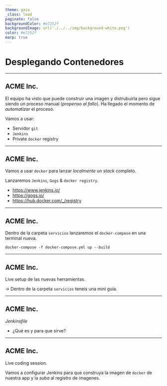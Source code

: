 ```yaml
---
theme: gaia
_class: lead
paginate: false
backgroundColor: #e7252f
backgroundImage: url('./../../img/background-white.png')
color: #e7252f
marp: true
---
```

<!-- _backgroundImage: url('./../img/background-red.png') -->
<!-- _color: white -->

# Desplegando Contenedores

---
## ACME Inc.

El equipo ha visto que puede construir una imagen y distrubuirla pero sigue siendo un proceso manual (_propenso al fallo_). Ha llegado el momento de _automatizar_ el proceso.

Vamos a usar:

- Servidor `git`
- `Jenkins`
- Private `docker` registry

---
## ACME Inc.

Vamos a usar `docker` para lanzar _localmente_ un _stack_ completo.

Lanzaremos `Jenkins`, `Gogs` & `docker registry`.

- https://www.jenkins.io/
- https://gogs.io/
- https://hub.docker.com/_/registry

---
## ACME Inc.

Dentro de la carpeta `servicios` lanzaremos el `docker-compose` en una terminal nueva.

```
docker-compose -f docker-compose.yml up --build
```

---
## ACME Inc.

Live setup de las nuevas herramientas.

-> Dentro de la carpeta `servicios` teneis una mini guía.

---
## ACME Inc.

_Jenkinsfile_

- ¿Qué es y para que sirve?

---
## ACME Inc.

Live coding session.

Vamos a configurar Jenkins para que construya la imagen de `docker` de nuestra app y la _suba_ al registro de imagenes.
